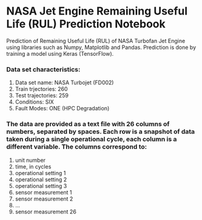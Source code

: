 # NASA Jet Engine Remaining Useful Life (RUL) Prediction Notebook
Prediction of Remaining Useful Life (RUL) of NASA Turbofan Jet Engine using libraries such as Numpy, Matplotlib and Pandas. Prediction is done by training a model using Keras (TensorFlow).

### Data set characteristics:

  1)  Data set name: NASA Turbojet (FD002)
  2)  Train trjectories: 260
  3)  Test trajectories: 259
  4)  Conditions: SIX 
  5)  Fault Modes: ONE (HPC Degradation)

### The data are provided as a text file with 26 columns of numbers, separated by spaces. Each row is a snapshot of data taken during a single operational cycle, each column is a different variable. The columns correspond to:

  1)  unit number
  2)  time, in cycles
  3)  operational setting 1
  4)  operational setting 2
  5)  operational setting 3
  6)  sensor measurement  1
  7)  sensor measurement  2
  8)  ...
  26) sensor measurement  26
